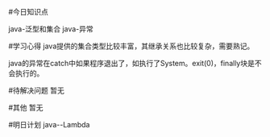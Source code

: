 #今日知识点

java-泛型和集合
java-异常

#学习心得
java提供的集合类型比较丰富，其继承关系也比较复杂，需要熟记。

java的异常在catch中如果程序退出了，如执行了System。exit(0)，finally块是不会执行的。

#待解决问题
暂无

#其他
暂无

#明日计划
java--Lambda
